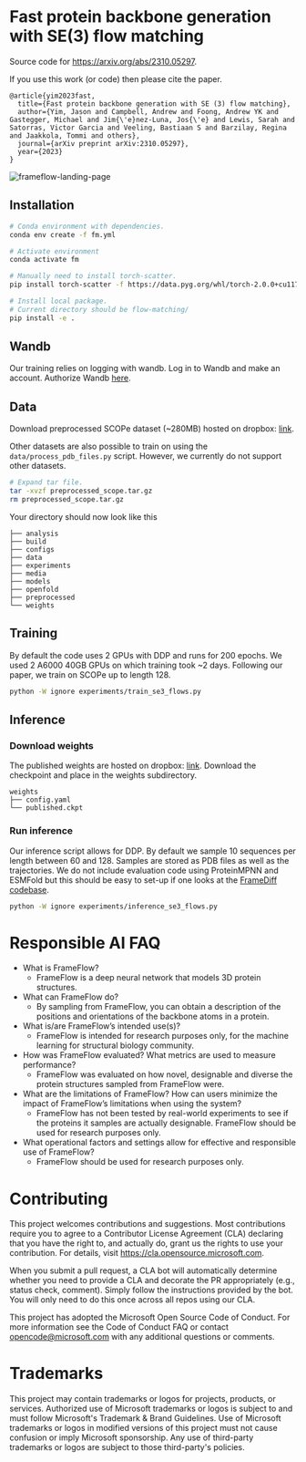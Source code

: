 # Fast protein backbone generation with SE(3) flow matching


Source code for https://arxiv.org/abs/2310.05297.

If you use this work (or code) then please cite the paper.
```
@article{yim2023fast,
  title={Fast protein backbone generation with SE (3) flow matching},
  author={Yim, Jason and Campbell, Andrew and Foong, Andrew YK and Gastegger, Michael and Jim{\'e}nez-Luna, Jos{\'e} and Lewis, Sarah and Satorras, Victor Garcia and Veeling, Bastiaan S and Barzilay, Regina and Jaakkola, Tommi and others},
  journal={arXiv preprint arXiv:2310.05297},
  year={2023}
}
```

![frameflow-landing-page](https://github.com/microsoft/flow-matching/blob/main/media/frame_flow_sampling.gif)


## Installation

```bash
# Conda environment with dependencies.
conda env create -f fm.yml

# Activate environment
conda activate fm

# Manually need to install torch-scatter.
pip install torch-scatter -f https://data.pyg.org/whl/torch-2.0.0+cu117.html

# Install local package.
# Current directory should be flow-matching/
pip install -e .
```

## Wandb

Our training relies on logging with wandb. Log in to Wandb and make an account.
Authorize Wandb [here](https://wandb.ai/authorize).

## Data

Download preprocessed SCOPe dataset (~280MB) hosted on dropbox: [link](https://www.dropbox.com/scl/fi/b8l0bqowi96hl21ycsmht/preprocessed_scope.tar.gz?rlkey=0h7uulr7ioyvzlap6a0rwpx0n&dl=0).

Other datasets are also possible to train on using the `data/process_pdb_files.py` script.
However, we currently do not support other datasets.

```bash
# Expand tar file.
tar -xvzf preprocessed_scope.tar.gz
rm preprocessed_scope.tar.gz
```
Your directory should now look like this 
```
├── analysis
├── build
├── configs
├── data
├── experiments
├── media
├── models
├── openfold
├── preprocessed
└── weights
```

## Training

By default the code uses 2 GPUs with DDP and runs for 200 epochs.
We used 2 A6000 40GB GPUs on which training took ~2 days.
Following our paper, we train on SCOPe up to length 128.

```bash
python -W ignore experiments/train_se3_flows.py
```

## Inference

### Download weights

The published weights are hosted on dropbox: [link](https://www.dropbox.com/scl/fi/r8i0o057b0ms71ep5bf4m/published.ckpt?rlkey=pygthp5qjpwkn4glmai48mgy7&dl=0).
Download the checkpoint and place in the weights subdirectory.

```
weights
├── config.yaml
└── published.ckpt
```

### Run inference

Our inference script allows for DDP. By default we sample 10 sequences per
length between 60 and 128. Samples are stored as PDB files as well as the
trajectories. We do not include evaluation code using ProteinMPNN and ESMFold
but this should be easy to set-up if one looks at the [FrameDiff codebase](https://github.com/jasonkyuyim/se3_diffusion).

```bash
python -W ignore experiments/inference_se3_flows.py
```

# Responsible AI FAQ
- What is FrameFlow?
  - FrameFlow is a deep neural network that models 3D protein structures.
- What can FrameFlow do?
  - By sampling from FrameFlow, you can obtain a description of the positions and orientations of the backbone atoms in a protein.
- What is/are FrameFlow’s intended use(s)?
  - FrameFlow is intended for research purposes only, for the machine learning for structural biology community.
- How was FrameFlow evaluated? What metrics are used to measure performance?
  - FrameFlow was evaluated on how novel, designable and diverse the protein structures sampled from FrameFlow were. 
- What are the limitations of FrameFlow? How can users minimize the impact of FrameFlow’s limitations when using the system?
  - FrameFlow has not been tested by real-world experiments to see if the proteins it samples are actually designable. FrameFlow should be used for research purposes only.
- What operational factors and settings allow for effective and responsible use of FrameFlow?
  - FrameFlow should be used for research purposes only.

# Contributing
This project welcomes contributions and suggestions. Most contributions require you to agree to a Contributor License Agreement (CLA) declaring that you have the right to, and actually do, grant us the rights to use your contribution. For details, visit https://cla.opensource.microsoft.com.

When you submit a pull request, a CLA bot will automatically determine whether you need to provide a CLA and decorate the PR appropriately (e.g., status check, comment). Simply follow the instructions provided by the bot. You will only need to do this once across all repos using our CLA.

This project has adopted the Microsoft Open Source Code of Conduct. For more information see the Code of Conduct FAQ or contact opencode@microsoft.com with any additional questions or comments.

# Trademarks
This project may contain trademarks or logos for projects, products, or services. Authorized use of Microsoft trademarks or logos is subject to and must follow Microsoft's Trademark & Brand Guidelines. Use of Microsoft trademarks or logos in modified versions of this project must not cause confusion or imply Microsoft sponsorship. Any use of third-party trademarks or logos are subject to those third-party's policies.
